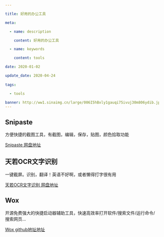 ```yaml
---

title: 好用的办公工具

meta:

  - name: description

    content: 好用的办公工具

  - name: keywords

    content: tools

date: 2020-01-02

update_date: 2020-04-24
 
tags: 

  - tools

banner: http://ww1.sinaimg.cn/large/006I5hBxly1gauqi75ivuj30m806ydib.jpg
---
```


## Snipaste

方便快捷的截图工具，有截图，编辑，保存，贴图，颜色拾取功能

[Snipaste 网盘地址](https://pan.baidu.com/s/1-Cteojjqp71j2z1JfVrHXg)

## 天若OCR文字识别

一键截屏。识别，翻译！英语不好啊，或者懒得打字很有用

[天若OCR文字识别 网盘地址](https://pan.baidu.com/s/1lORX4v3OWjhDdCt94VF8Yw)

## Wox

开源免费强大的快捷启动器辅助工具，快速高效率打开软件/搜索文件/运行命令/搜索网页...

[Wox github地址地址](https://github.com/Wox-launcher/Wox)


